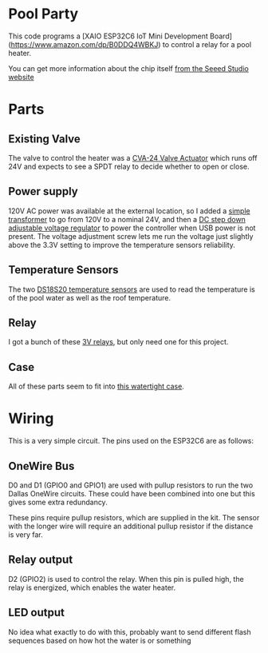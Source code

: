 # Pool Party

This code programs a [XAIO ESP32C6 IoT Mini Development Board]
(https://www.amazon.com/dp/B0DDQ4WBKJ)
to control a relay for a pool heater.

You can get more information about the chip itself
[from the Seeed Studio website](https://wiki.seeedstudio.com/xiao_esp32c6_getting_started/)

# Parts

## Existing Valve

The valve to control the heater was a
[CVA-24 Valve Actuator](https://www.amazon.com/Yoursme-Actuator-Compatible-Replacement-Rotation/dp/B0D83HH9ZF)
which runs off 24V and expects to see a SPDT relay to decide whether to open or close.

## Power supply

120V AC power was available at the external location, so I added a
[simple transformer](https://www.amazon.com/dp/B0DRHPQ26G) to
go from 120V to a nominal 24V, and then a
[DC step down adjustable voltage regulator](https://www.amazon.com/gp/product/B0BB8YWBHX)
to power the controller when USB power is not present. The voltage adjustment
screw lets me run the voltage just slightly above the 3.3V setting to improve
the temperature sensors reliability.

## Temperature Sensors

The two [DS18S20 temperature sensors](https://www.amazon.com/dp/B0BPFYQT8C)
are used to read the temperature is of the pool water as well
as the roof temperature.

## Relay

I got a bunch of these
[3V relays](https://www.amazon.com/gp/product/B08W3XDNGK),
but only need one for this project.

## Case

All of these parts seem to fit into
[this watertight case](https://www.amazon.com/gp/product/B0B87V7QTH).

# Wiring

This is a very simple circuit. The pins used on the ESP32C6 are as
follows:

## OneWire Bus

D0 and D1 (GPIO0 and GPIO1) are used with pullup resistors to run the two
Dallas OneWire circuits. These could have been combined into one but this
gives some extra redundancy.

These pins require pullup resistors, which are supplied in the kit. The
sensor with the longer wire will require an additional pullup resistor if
the distance is very far.

## Relay output

D2 (GPIO2) is used to control the relay. When this pin is pulled high, the
relay is energized, which enables the water heater.

## LED output

No idea what exactly to do with this, probably want to send different flash
sequences based on how hot the water is or something
